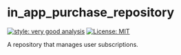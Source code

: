 # in_app_purchase_repository

[![style: very good analysis][very_good_analysis_badge]][very_good_analysis_link]
[![License: MIT][license_badge]][license_link]

A repository that manages user subscriptions.

[license_badge]: https://img.shields.io/badge/license-MIT-blue.svg
[license_link]: https://opensource.org/licenses/MIT
[very_good_analysis_badge]: https://img.shields.io/badge/style-very_good_analysis-B22C89.svg
[very_good_analysis_link]: https://pub.dev/packages/very_good_analysis
